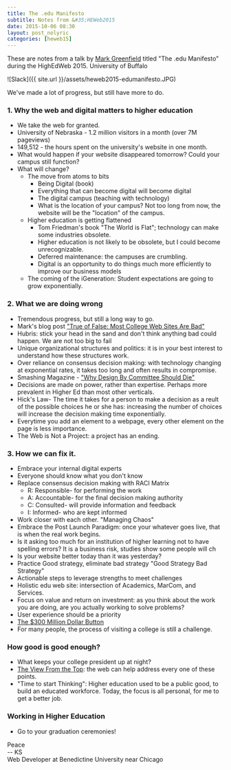 ```yaml
---
title: The .edu Manifesto
subtitle: Notes from &#35;HEWeb2015
date: 2015-10-06 08:30
layout: post_nolyric
categories: [heweb15]
---
```


These are notes from a talk by [Mark Greenfield](https://twitter.com/markgr) titled "The .edu Manifesto" during the HighEdWeb 2015. University of Buffalo

![Slack]({{ site.url }}/assets/heweb2015-edumanifesto.JPG)

We've made a lot of progress, but still have more to do. 

### 1. Why the web and digital matters to higher education

* We take the web for granted.
* University of Nebraska - 1.2 million visitors in a month (over 7M pageviews) 
* 149,512 - the hours spent on the university's website in one month. 
* What would happen if your website disappeared tomorrow? Could your campus still function?
* What will change?
	* The move from atoms to bits
		* Being Digital (book)
		* Everything that can become digital will become digital
		* The digital campus (teaching with technology)
		* What is the location of your campus? Not too long from now, the website will be the "location" of the campus. 
	* Higher education is getting flattened
		* Tom Friedman's book "The World is Flat"; technology can make some industries obsolete. 
		* Higher education is not likely to be obsolete, but I could become unrecognizable. 
		* Deferred maintenance: the campuses are crumbling.
		* Digital is an opportunity to do things much more efficiently to improve our business models
	* The coming of the iGeneration: Student expectations are going to grow exponentially. 

### 2. What we are doing wrong
* Tremendous progress, but still a long way to go. 
* Mark's blog post ["True of False: Most College Web Sites Are Bad"](http://www.markgr.com/most-college-web-sites-are-bad/)
* Hubris: stick your head in the sand and don't think anything bad could happen. We are not too big to fail
* Unique organizational structures and politics: it is in your  best interest to understand how these structures work. 
* Over reliance on consensus decision making: with technology changing at exponential rates, it takes too long and often results in compromise.
* Smashing Magazine - ["Why Design By Committee Should Die"](http://www.smashingmagazine.com/2010/06/why-design-by-commitee-should-die/)
* Decisions are made on power, rather than expertise. Perhaps more prevalent in Higher Ed than most other verticals.
* Hick's Law- The time it takes for a person to make a decision as a reult of the possible choices he or she has: increasing the number of choices will increase the decision making time exponentially. 
* Everytime you add an element to a webpage, every other element on the page is less importance. 
* The Web is Not a Project: a project has an ending. 

### 3. How we can fix it.
* Embrace your internal digital experts
* Everyone should know what you don't know
* Replace consensus decision making with RACI Matrix
	* R: Responsible- for performing the work
	* A: Accountable- for the final decision making authority
	* C: Consulted- will provide information and feedback
	* I: Informed- who are kept informed
* Work closer with each other. "Managing Chaos"
* Embrace the Post Launch Paradigm: once your whatever goes live, that is when the real work begins. 
* Is it asking too much for an institution of higher learning not to have spelling errors? It is a business risk, studies show some people will ch
* Is your website better today than it was yesterday?
* Practice Good strategy, eliminate bad strategy "Good Strategy Bad Strategy"
* Actionable steps to leverage strengths to meet challenges
* Holistic edu web site: intersection of Academics, MarCom, and Services.
* Focus on value and return on investment: as you think about the work you are doing, are you actually working to solve problems?
* User experience should be a priority
* [The $300 Million Dollar Button](https://www.uie.com/articles/three_hund_million_button)
* For many people, the process of visiting a college is still a challenge. 

### How good is good enough?
* What keeps your college president up at night?
* [The View From the Top](http://www.maguireassoc.com/wp-content/uploads/2015/08/2015-PresidentsReport_Chron-Maguire-2.pdf): the web can help address every one of these points. 
* "Time to start Thinking": Higher education used to be a public good, to build an educated workforce. Today, the focus is all personal, for me to get a better job.

### Working in Higher Education
* Go to your graduation ceremonies!


Peace<br>-- KS<br>Web Developer at Benedictine University near Chicago
